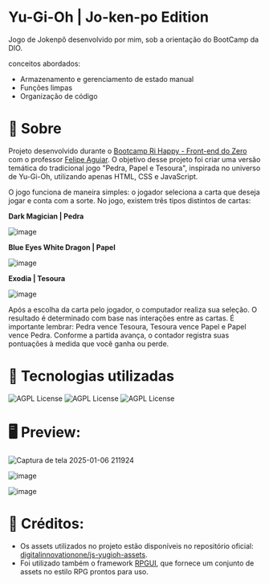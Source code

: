 # Yu-Gi-Oh | Jo-ken-po Edition

<p>Jogo de Jokenpô desenvolvido por mim, sob a orientação do BootCamp da DIO.</p>

conceitos abordados:

- Armazenamento e gerenciamento de estado manual
- Funções limpas
- Organização de código

<h1>📖 Sobre</h1>

<p>Projeto desenvolvido durante o <a href="https://web.dio.me/track/coding-future-front-end-do-zero">Bootcamp Ri Happy - Front-end do Zero</a> com o professor <a href="https://github.com/felipeAguiarCode">Felipe Aguiar</a>. O objetivo desse projeto foi criar uma versão temática do tradicional jogo "Pedra, Papel e Tesoura", inspirada no universo de Yu-Gi-Oh, utilizando apenas HTML, CSS e JavaScript.</p>

<p>O jogo funciona de maneira simples: o jogador seleciona a carta que deseja jogar e conta com a sorte. No jogo, existem três tipos distintos de cartas:</p>

**Dark Magician | Pedra**

![image](https://github.com/user-attachments/assets/d01debc2-4634-426a-ba5d-053a8d08deb6)

**Blue Eyes White Dragon | Papel**

![image](https://github.com/user-attachments/assets/9e5a6519-0e51-4587-af31-c29bcbd4cc56)

**Exodia | Tesoura**

![image](https://github.com/user-attachments/assets/24619bc9-7e3c-451d-868a-c9e15355a31c)

<p>Após a escolha da carta pelo jogador, o computador realiza sua seleção. O resultado é determinado com base nas interações entre as cartas. É importante lembrar: Pedra vence Tesoura, Tesoura vence Papel e Papel vence Pedra. Conforme a partida avança, o contador registra suas pontuações à medida que você ganha ou perde.</p>

<h1>🚀 Tecnologias utilizadas</h1>

<img src="https://camo.githubusercontent.com/10c7a8fa2cf317cc7c4af6f13efac086a9f0ea010f0dfc746c94e5cde310b339/68747470733a2f2f696d672e736869656c64732e696f2f62616467652f48544d4c352d4533344632363f7374796c653d666f722d7468652d6261646765266c6f676f3d68746d6c35266c6f676f436f6c6f723d7768697465" alt="AGPL License" data-canonical-src="https://img.shields.io/badge/HTML5-E34F26?style=for-the-badge&amp;logo=html5&amp;logoColor=white" style="max-width: 100%;"> <img src="https://camo.githubusercontent.com/001d4637c08910acf414f12a1682879a1f99867f6f9a3550f0541e7d03dd34a2/68747470733a2f2f696d672e736869656c64732e696f2f62616467652f435353332d3135373242363f7374796c653d666f722d7468652d6261646765266c6f676f3d63737333266c6f676f436f6c6f723d7768697465" alt="AGPL License" data-canonical-src="https://img.shields.io/badge/CSS3-1572B6?style=for-the-badge&amp;logo=css3&amp;logoColor=white" style="max-width: 100%;"> <img src="https://camo.githubusercontent.com/b50d4b5449ac9bed0fc02238425fd56db93011d5019563595023ff0bb1a02162/68747470733a2f2f696d672e736869656c64732e696f2f62616467652f4a6176615363726970742d4637444631453f7374796c653d666f722d7468652d6261646765266c6f676f3d6a617661736372697074266c6f676f436f6c6f723d626c61636b" alt="AGPL License" data-canonical-src="https://img.shields.io/badge/JavaScript-F7DF1E?style=for-the-badge&amp;logo=javascript&amp;logoColor=black" style="max-width: 100%;">

<h1>🖥 Preview:</h1>

![Captura de tela 2025-01-06 211924](https://github.com/user-attachments/assets/6cede7fd-d293-46c4-b189-59b0172fd6ab)

![image](https://github.com/user-attachments/assets/f62ee4b8-7b72-4a80-9c96-552292a787a1)

![image](https://github.com/user-attachments/assets/5d354fd3-237a-45e0-921d-dbed19657896)

<h1>📌 Créditos:</h1>

<ul>
  <li>
    Os assets utilizados no projeto estão disponíveis no repositório oficial: 
    <a href="https://github.com/digitalinnovationone/js-yugioh-assets" target="_blank" rel="noopener noreferrer">digitalinnovationone/js-yugioh-assets</a>.
  </li>
  <li>
    Foi utilizado também o framework <a href="https://github.com/RonenNess/RPGUI" target="_blank" rel="noopener noreferrer">RPGUI</a>, que fornece um conjunto de assets no estilo RPG prontos para uso.
  </li>
</ul>



